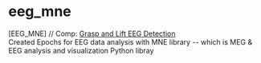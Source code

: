 # eeg_mne

[EEG_MNE] // Comp: [Grasp and Lift EEG Detection](https://www.kaggle.com/c/grasp-and-lift-eeg-detection)<br>
Created Epochs for EEG data analysis with MNE library -- which is MEG & EEG analysis and visualization Python libray
